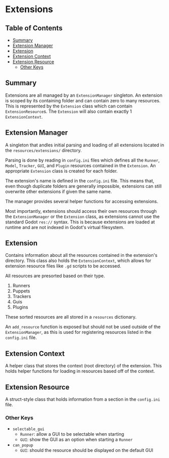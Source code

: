 # Extensions <!-- omit in toc -->

## Table of Contents <!-- omit in toc -->

- [Summary](#summary)
- [Extension Manager](#extension-manager)
- [Extension](#extension)
- [Extension Context](#extension-context)
- [Extension Resource](#extension-resource)
  - [Other Keys](#other-keys)

## Summary

Extensions are all managed by an `ExtensionManager` singleton. An extension is scoped
by its containing folder and can contain zero to many resources. This is represented
by the `Extension` class which can contain `ExtensionResource`s. The `Extension` will
also contain exactly 1 `ExtensionContext`.

## Extension Manager

A singleton that andles initial parsing and loading of all extensions located in
the `resources/extensions/` directory.

Parsing is done by reading in `config.ini` files which defines all the `Runner`,
`Model`, `Tracker`, `GUI`, and `Plugin` resources contained in the `Extension`. An
appropriate `Extension` class is created for each folder.

The extension's name is defined in the `config.ini` file. This means that, even
though duplicate folders are generally impossible, extensions can still overwrite
other extensions if given the same name.

The manager provides several helper functions for accessing extensions.

Most importantly, extensions should access their own resources through the
`ExtensionManager` or the `Extension` class, as extensions cannot use the standard
Godot `res://` syntax. This is because extensions are loaded at runtime and are
not indexed in Godot's virtual filesystem.

## Extension

Contains information about all the resources contained in the extension's
directory. This class also holds the `ExtensionContext`, which allows for
extension resource files like `.gd` scripts to be accessed.

All resources are presorted based on their type.
1. Runners
2. Puppets
3. Trackers
4. Guis
5. Plugins

These sorted resources are all stored in a `resources` dictionary.

An `add_resource` function is exposed but should not be used outside of the
`ExtensionManager`, as this is used for registering resources listed in the
`config.ini` file.

## Extension Context

A helper class that stores the context (root directory) of the extension. This holds
helper functions for loading in resources based off of the context.

## Extension Resource

A struct-style class that holds information from a section in the `config.ini` file.

### Other Keys

* `selectable_gui`
  * `Runner`: allow a GUI to be selectable when starting
  * `GUI`: show the GUI as an option when starting a `Runner`
* `can_popup`
  * `GUI`: should the resource should be displayed on the default GUI
